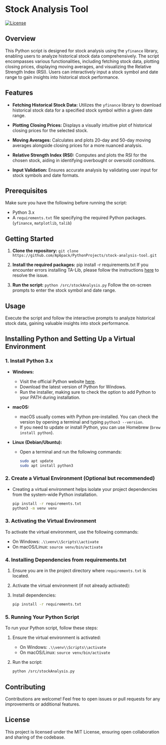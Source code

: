 # Stock Analysis Tool
[![License](https://img.shields.io/badge/License-MIT-blue.svg)](LICENSE.txt)

## Overview

This Python script is designed for stock analysis using the `yfinance` library, enabling users to analyze historical stock data comprehensively. The script encompasses various functionalities, including fetching stock data, plotting closing prices, displaying moving averages, and visualizing the Relative Strength Index (RSI). Users can interactively input a stock symbol and date range to gain insights into historical stock performance.

## Features

- **Fetching Historical Stock Data:** Utilizes the `yfinance` library to download historical stock data for a specified stock symbol within a given date range.

- **Plotting Closing Prices:** Displays a visually intuitive plot of historical closing prices for the selected stock.

- **Moving Averages:** Calculates and plots 20-day and 50-day moving averages alongside closing prices for a more nuanced analysis.

- **Relative Strength Index (RSI):** Computes and plots the RSI for the chosen stock, aiding in identifying overbought or oversold conditions.

- **Input Validation:** Ensures accurate analysis by validating user input for stock symbols and date formats.

## Prerequisites

Make sure you have the following before running the script:

- Python 3.x
- A `requirements.txt` file specifying the required Python packages. (`yfinance`, `matplotlib`, `talib`)

## Getting Started

1. **Clone the repository:** `git clone https://github.com/Ap6pack/PythonProjects/stock-analysis-tool.git`

2. **Install the required packages:** pip install -r requirements.txt
   If you encounter errors installing TA-Lib, please follow the instructions [here](https://github.com/TA-Lib/ta-lib-python) to resolve the issue.

3. **Run the script:** `python /src/stockAnalysis.py`
   Follow the on-screen prompts to enter the stock symbol and date range.

## Usage

Execute the script and follow the interactive prompts to analyze historical stock data, gaining valuable insights into stock performance.



## Installing Python and Setting Up a Virtual Environment

### 1. Install Python 3.x
- **Windows:**
  - Visit the official Python website [here](https://www.python.org/downloads/).
  - Download the latest version of Python for Windows.
  - Run the installer, making sure to check the option to add Python to your PATH during installation.

- **macOS:**
  - macOS usually comes with Python pre-installed. You can check the version by opening a terminal and typing `python3 --version`.
  - If you need to update or install Python, you can use Homebrew (`brew install python`).

- **Linux (Debian/Ubuntu):**
  - Open a terminal and run the following commands:
    ```bash
    sudo apt update
    sudo apt install python3
    ```

### 2. Create a Virtual Environment (Optional but recommended)

- Creating a virtual environment helps isolate your project dependencies from the system-wide Python installation.

    ```bash
    pip install -r requirements.txt
    python3 -m venv venv
    ```
### 3. Activating the Virtual Environment

To activate the virtual environment, use the following commands:

- On Windows: `.\\venv\\Scripts\\activate`
- On macOS/Linux: `source venv/bin/activate`

### 4. Installing Dependencies from requirements.txt

1. Ensure you are in the project directory where `requirements.txt` is located.
2. Activate the virtual environment (if not already activated):
3. Install dependencies:

   ```bash
   pip install -r requirements.txt
   ``` 

### 5. Running Your Python Script

To run your Python script, follow these steps:

1. Ensure the virtual environment is activated:

   - On Windows: `.\\venv\\Scripts\\activate`
   - On macOS/Linux: `source venv/bin/activate`

2. Run the script:

   ```bash
   python /src/stockAnalysis.py
   ```
   
## Contributing
Contributions are welcome! Feel free to open issues or pull requests for any improvements or additional features.

## License
This project is licensed under the MIT License, ensuring open collaboration and sharing of the codebase.
